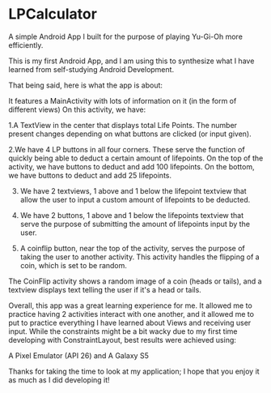 # LPCalculator
A simple Android App I built for the purpose of playing Yu-Gi-Oh more efficiently.

This is my first Android App, and I am using this to synthesize what I have learned from self-studying Android Development.

That being said, here is what the app is about:

It features a MainActivity with lots of information on it (in the form of different views) On this activity, we have:

  1.A TextView in the center that displays total Life Points. The number present
  changes depending on what buttons are clicked (or input given).
  
  2.We have 4 LP buttons in all four corners. These serve the function of quickly being
  able to deduct a certain amount of lifepoints. On the top of the activity, we have
  buttons to deduct and add 100 lifepoints. On the bottom, we have buttons to deduct and
  add 25 lifepoints. 
  
  3. We have 2 textviews, 1 above and 1 below the lifepoint textview that allow the 
  user to input a custom amount of lifepoints to be deducted. 
  
  4. We have 2 buttons, 1 above and 1 below the lifepoints textview that serve the purpose
  of submitting the amount of lifepoints input by the user.
  
  5. A coinflip button, near the top of the activity, serves the purpose of taking
  the user to another activity. This activity handles the flipping of a coin, which is 
  set to be random. 
  
  The CoinFlip activity shows a random image of a coin (heads or tails), and a textview
  displays text telling the user if it's a head or tails.
  
 Overall, this app was a great learning experience for me. It allowed me to practice
 having 2 activities interact with one another, and it allowed me to put to practice
 everything I have learned about Views and receiving user input. While the constraints
 might be a bit wacky due to my first time developing with ConstraintLayout, best 
 results were achieved using:
 
 A Pixel Emulator (API 26)
 and 
 A Galaxy S5
 
 Thanks for taking the time to look at my application; I hope that you enjoy it 
 as much as I did developing it!
